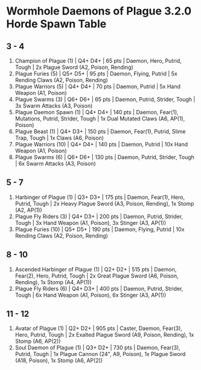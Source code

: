 # Wormhole Daemons of Plague 3.2.0 Horde Spawn Table

## 3 - 4

1. Champion of Plague (1) | Q4+ D4+ | 65 pts | Daemon, Hero, Putrid, Tough | 2x Plague Sword (A2, Poison, Rending)
1. Plague Furies (5) | Q5+ D5+ | 95 pts | Daemon, Flying, Putrid | 5x Rending Claws (A2, Poison, Rending)
1. Plague Warriors (5) | Q4+ D4+ | 70 pts | Daemon, Putrid | 5x Hand Weapon (A1, Poison)
1. Plague Swarms (3) | Q6+ D6+ | 65 pts | Daemon, Putrid, Strider, Tough | 3x Swarm Attacks (A3, Poison)
1. Plague Daemon Spawn (1) | Q4+ D4+ | 140 pts | Daemon, Fear(1), Mutations, Putrid, Strider, Tough | 1x Dual Mutated Claws (A6, AP(1), Poison)
1. Plague Beast (1) | Q4+ D3+ | 150 pts | Daemon, Fear(1), Putrid, Slime Trap, Tough | 1x Claws (A6, Poison)
1. Plague Warriors (10) | Q4+ D4+ | 140 pts | Daemon, Putrid | 10x Hand Weapon (A1, Poison)
1. Plague Swarms (6) | Q6+ D6+ | 130 pts | Daemon, Putrid, Strider, Tough | 6x Swarm Attacks (A3, Poison)

## 5 - 7

1. Harbinger of Plague (1) | Q3+ D3+ | 175 pts | Daemon, Fear(1), Hero, Putrid, Tough | 2x Heavy Plague Sword (A3, Poison, Rending), 1x Stomp (A2, AP(1))
1. Plague Fly Riders (3) | Q4+ D3+ | 200 pts | Daemon, Putrid, Strider, Tough | 3x Hand Weapon (A1, Poison), 3x Stinger (A3, AP(1))
1. Plague Furies (10) | Q5+ D5+ | 190 pts | Daemon, Flying, Putrid | 10x Rending Claws (A2, Poison, Rending)

## 8 - 10

1. Ascended Harbinger of Plague (1) | Q2+ D2+ | 515 pts | Daemon, Fear(2), Hero, Putrid, Tough | 2x Great Plague Sword (A6, Poison, Rending), 1x Stomp (A4, AP(1))
1. Plague Fly Riders (6) | Q4+ D3+ | 400 pts | Daemon, Putrid, Strider, Tough | 6x Hand Weapon (A1, Poison), 6x Stinger (A3, AP(1))

## 11 - 12

1. Avatar of Plague (1) | Q2+ D2+ | 905 pts | Caster, Daemon, Fear(3), Hero, Putrid, Tough | 2x Exalted Plague Sword (A9, Poison, Rending), 1x Stomp (A6, AP(2))
1. Soul Daemon of Plague (1) | Q3+ D2+ | 730 pts | Daemon, Fear(3), Putrid, Tough | 1x Plague Cannon (24", A9, Poison), 1x Plague Sword (A18, Poison), 1x Stomp (A6, AP(2))